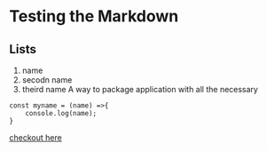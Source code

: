 # Testing the Markdown
## Lists
1. name
2. secodn name
3. theird name
A way to package application with all the necessary

```
const myname = (name) =>{
    console.log(name);
}
```
[checkout here](www.google.com)
 